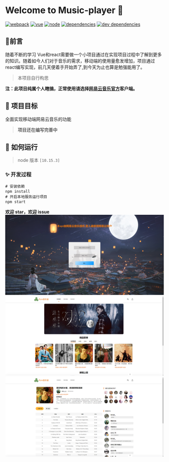 # 		Welcome to Music-player 👋

[![webpack](https://camo.githubusercontent.com/0fed3866c372b7333e933199d6d004c9d56373307dcb4cb0941c9ae2470f74c2/68747470733a2f2f696d672e736869656c64732e696f2f62616467652f7765627061636b2d5e332e362e302d696e666f726d6174696f6e616c)](https://camo.githubusercontent.com/0fed3866c372b7333e933199d6d004c9d56373307dcb4cb0941c9ae2470f74c2/68747470733a2f2f696d672e736869656c64732e696f2f62616467652f7765627061636b2d5e332e362e302d696e666f726d6174696f6e616c) [![vue](https://camo.githubusercontent.com/32c9bb5b0139a4f16b60c28788be9945f1ba65814b0c36748a1643843f00eb43/68747470733a2f2f696d672e736869656c64732e696f2f62616467652f7675652d322e352e322d73756363657373)](https://camo.githubusercontent.com/32c9bb5b0139a4f16b60c28788be9945f1ba65814b0c36748a1643843f00eb43/68747470733a2f2f696d672e736869656c64732e696f2f62616467652f7675652d322e352e322d73756363657373) [![node](https://camo.githubusercontent.com/8428294d9740205babc78cf8913321f0f2cc19fa01346811de23f55741682f1d/68747470733a2f2f696d672e736869656c64732e696f2f62616467652f6e6f64652d31302e31352e332d666139383361)](https://camo.githubusercontent.com/8428294d9740205babc78cf8913321f0f2cc19fa01346811de23f55741682f1d/68747470733a2f2f696d672e736869656c64732e696f2f62616467652f6e6f64652d31302e31352e332d666139383361) [![dependencies](https://camo.githubusercontent.com/5eec477c640c1a94e3626ab9cc867937fabbbb4a791ab9c7c2d771f363a55026/68747470733a2f2f696d672e736869656c64732e696f2f62616467652f646570656e64656e636965732d757020746f20646174652d386337616536)](https://camo.githubusercontent.com/5eec477c640c1a94e3626ab9cc867937fabbbb4a791ab9c7c2d771f363a55026/68747470733a2f2f696d672e736869656c64732e696f2f62616467652f646570656e64656e636965732d757020746f20646174652d386337616536) [![dev dependencies](https://camo.githubusercontent.com/81e4bfd04c6f4972bb572da085b23a26274818e4d2e97437dc24fa5ed942a164/68747470733a2f2f696d672e736869656c64732e696f2f62616467652f64657620646570656e64656e636965732d757020746f20646174652d343462643332)](https://camo.githubusercontent.com/81e4bfd04c6f4972bb572da085b23a26274818e4d2e97437dc24fa5ed942a164/68747470733a2f2f696d672e736869656c64732e696f2f62616467652f64657620646570656e64656e636965732d757020746f20646174652d343462643332)



## 💬前言

随着不断的学习 Vue和react需要做一个小项目通过在实现项目过程中了解到更多的知识。随着如今人们对于音乐的需求，移动端的使用量愈发增加，项目通过 react编写实现，前几天便着手开始弄了,到今天为止也算是勉强能用了。

> 本项目自行构思

**注：此项目纯属个人瞎搞，正常使用请选择[网易云音乐官方](https://music.163.com/)客户端。**

## 💪 项目目标

全面实现移动端网易云音乐的功能

> **项目还在编写完善中**

## 🚀 如何运行

> node 版本 `[10.15.3]`

### ✨ 开发过程

```
# 安装依赖
npm install
# 开启本地服务运行项目
npm start 
```

**欢迎 star，欢迎 issue**
![](./public/1.png)
![](./public/2.png)
![](./public/3.png)